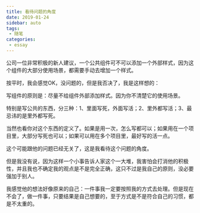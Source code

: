 ```yaml
---
title: 看待问题的角度
date: 2019-01-24
sidebar: auto
tags:
 - 随笔    
categories: 
 - essay
---
```


公司一位非常积极的新人建议，一个公共组件可不可以添加一个外部样式，因为这个组件的大部分使用场景，都需要手动去增加一个样式。

按平时，我会感觉OK，没问题的，但是我否决了，我是这样想的：

写组件的原则是：尽量不给组件外部添加样式。因为你不清楚它的使用场景。

特别是写公共的东西，分三种：1、里面写死，外面写活；2、里外都写活；3、最忌讳的是里外都写死。

当然也看你对这个东西的定义了。如果是用一次，怎么写都可以；如果用在一个项目里，大部分写死也可以；如果可以用在多个项目里，最好写的活一点。

这个可能跟他的问题已经无关了，这是我看待这个问题的角度。

但是我没有说，因为这样一个小事告诉人家这个一大堆，我害怕会打消他的积极性，并且我也不确定我的观点是不是完全正确，这只不过是我自己的原则，没必要强加于别人。

我感觉他的想法好像原来的自己：一件事我一定要按照我的方式去处理。但是现在不会了，做一件事，只要结果是自己想要的，至于方式是不是符合自己的习惯，都是不太重的。